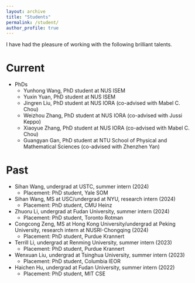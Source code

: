 ```yaml
---
layout: archive
title: "Students"
permalink: /student/
author_profile: true
---
```

I have had the pleasure of working with the following brilliant talents.

Current
======
* PhDs
  * Yunhong Wang, PhD student at NUS ISEM
  * Yuxin Yuan, PhD student at NUS ISEM
  * Jingren Liu, PhD student at NUS IORA (co-advised with Mabel C. Chou)
  * Weizhou Zhang, PhD student at NUS IORA (co-advised with Jussi Keppo)
  * Xiaoyue Zhang, PhD student at NUS IORA (co-advised with Mabel C. Chou)
  * Guangyan Gan, PhD student at NTU School of Physical and Mathematical Sciences (co-advised with Zhenzhen Yan)

Past
======
* Sihan Wang, undergrad at USTC, summer intern (2024)
  * Placement: PhD student, Yale SOM
* Sihan Wang, MS at USC/undergrad at NYU, research intern (2024)
  * Placement: PhD student, CMU Heinz
* Zhuoru Li, undergrad at Fudan University, summer intern (2024)
  * Placement: PhD student, Toronto Rotman
* Congcong Zeng, MS at Hong Kong University/undergrad at Peking University, research intern at NUSRI-Chongqing (2024)
  * Placement: PhD student, Purdue Krannert
* Terrill Li, undergrad at Renming University, summer intern (2023)
  * Placement: PhD student, Purdue Krannert
* Wenxuan Liu, undergrad at Tsinghua University, summer intern (2023)
  * Placement: PhD student, Columbia IEOR
* Haichen Hu, undergrad at Fudan University, summer intern (2022)
  * Placement: PhD student, MIT CSE